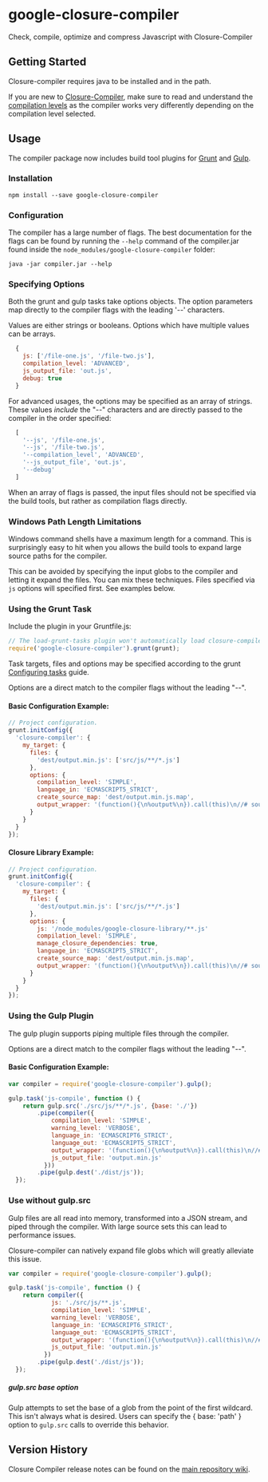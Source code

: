 # google-closure-compiler
Check, compile, optimize and compress Javascript with Closure-Compiler

## Getting Started
Closure-compiler requires java to be installed and in the path.

If you are new to [Closure-Compiler](https://developers.google.com/closure/compiler/), make
sure to read and understand the
[compilation levels](https://developers.google.com/closure/compiler/docs/compilation_levels) as
the compiler works very differently depending on the compilation level selected.

## Usage
The compiler package now includes build tool plugins for [Grunt](http://gruntjs.com/) and
[Gulp](http://gulpjs.com/).

### Installation

```
npm install --save google-closure-compiler
```

### Configuration

The compiler has a large number of flags. The best documentation for the flags can be found by
running the `--help` command of the compiler.jar found inside the
`node_modules/google-closure-compiler` folder:

```
java -jar compiler.jar --help
```

### Specifying Options

Both the grunt and gulp tasks take options objects. The option parameters map directly to the
compiler flags with the leading '--' characters.

Values are either strings or booleans. Options which have multiple values can be arrays.

```js
  {
    js: ['/file-one.js', '/file-two.js'],
    compilation_level: 'ADVANCED',
    js_output_file: 'out.js',
    debug: true
  }
```

For advanced usages, the options may be specified as an array of strings. These values _include_
the "--" characters and are directly passed to the compiler in the order specified:

```js
  [
    '--js', '/file-one.js',
    '--js', '/file-two.js',
    '--compilation_level', 'ADVANCED',
    '--js_output_file', 'out.js',
    '--debug'
  ]
```

When an array of flags is passed, the input files should not be specified via the build tools, but
rather as compilation flags directly.

### Windows Path Length Limitations
Windows command shells have a maximum length for a command. This is surprisingly easy to hit when
you allows the build tools to expand large source paths for the compiler.

This can be avoided by specifying the input globs to the compiler and letting it expand the
files. You can mix these techniques. Files specified via `js` options will specified first.
See examples below.

### Using the Grunt Task

Include the plugin in your Gruntfile.js:

```JavaScript
// The load-grunt-tasks plugin won't automatically load closure-compiler
require('google-closure-compiler').grunt(grunt);
```

Task targets, files and options may be specified according to the grunt
[Configuring tasks](http://gruntjs.com/configuring-tasks) guide.

Options are a direct match to the compiler flags without the leading "--".

#### Basic Configuration Example:

```js
// Project configuration.
grunt.initConfig({
  'closure-compiler': {
    my_target: {
      files: {
        'dest/output.min.js': ['src/js/**/*.js']
      },
      options: {
        compilation_level: 'SIMPLE',
        language_in: 'ECMASCRIPT5_STRICT',
        create_source_map: 'dest/output.min.js.map',
        output_wrapper: '(function(){\n%output%\n}).call(this)\n//# sourceMappingURL=output.min.js.map'
      }
    }
  }
});
```

#### Closure Library Example:

```js
// Project configuration.
grunt.initConfig({
  'closure-compiler': {
    my_target: {
      files: {
        'dest/output.min.js': ['src/js/**/*.js']
      },
      options: {
        js: '/node_modules/google-closure-library/**.js'
        compilation_level: 'SIMPLE',
        manage_closure_dependencies: true,
        language_in: 'ECMASCRIPT5_STRICT',
        create_source_map: 'dest/output.min.js.map',
        output_wrapper: '(function(){\n%output%\n}).call(this)\n//# sourceMappingURL=output.min.js.map'
      }
    }
  }
});
```

### Using the Gulp Plugin

The gulp plugin supports piping multiple files through the compiler.

Options are a direct match to the compiler flags without the leading "--".

#### Basic Configuration Example:

```js
var compiler = require('google-closure-compiler').gulp();

gulp.task('js-compile', function () {
    return gulp.src('./src/js/**/*.js', {base: './'})
        .pipe(compiler({
            compilation_level: 'SIMPLE',
            warning_level: 'VERBOSE',
            language_in: 'ECMASCRIPT6_STRICT',
            language_out: 'ECMASCRIPT5_STRICT',
            output_wrapper: '(function(){\n%output%\n}).call(this)\n//# sourceMappingURL=output.min.js.map'
            js_output_file: 'output.min.js'
          }))
        .pipe(gulp.dest('./dist/js'));
  });
```

### Use without gulp.src
Gulp files are all read into memory, transformed into a JSON stream, and piped through the
compiler. With large source sets this can lead to performance issues.

Closure-compiler can natively expand file globs which will greatly alleviate this issue.

```js
var compiler = require('google-closure-compiler').gulp();

gulp.task('js-compile', function () {
    return compiler({
            js: './src/js/**.js',
            compilation_level: 'SIMPLE',
            warning_level: 'VERBOSE',
            language_in: 'ECMASCRIPT6_STRICT',
            language_out: 'ECMASCRIPT5_STRICT',
            output_wrapper: '(function(){\n%output%\n}).call(this)\n//# sourceMappingURL=output.min.js.map'
            js_output_file: 'output.min.js'
          })
        .pipe(gulp.dest('./dist/js'));
  });
```

##### gulp.src base option
Gulp attempts to set the base of a glob from the point of the first wildcard. This isn't always
what is desired. Users can specify the { base: 'path' } option to `gulp.src` calls to override
this behavior.

## Version History
Closure Compiler release notes can be found on the
[main repository wiki](https://github.com/google/closure-compiler/wiki/Binary-Downloads).
